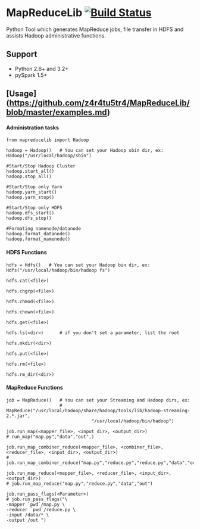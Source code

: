 # MapReduceLib [![Build Status](https://travis-ci.org/z4r4tu5tr4/MapReduceLib.svg?branch=master)](https://travis-ci.org/z4r4tu5tr4/MapReduceLib)
Python Tool which generates MapReduce jobs, file transfer in HDFS and assists Hadoop administrative functions.

## Support
  - Python 2.6+ and 3.2+
  - pySpark 1.5+


## [Usage] (https://github.com/z4r4tu5tr4/MapReduceLib/blob/master/examples.md)

#### Administration tasks

```
from mapreducelib import Hadoop

hadoop = Hadoop()   # You can set your Hadoop sbin dir, ex: Hadoop("/usr/local/hadoop/sbin")

#Start/Stop Hadoop Cluster
hadoop.start_all()
hadoop.stop_all()

#Start/Stop only Yarn
hadoop.yarn_start()
hadoop.yarn_stop()

#Start/Stop only HDFS
hadoop.dfs_start()
hadoop.dfs_stop()

#Formating namenode/datanode
hadoop.format_datanode()
hadoop.format_namenode()

```

#### HDFS Functions
```
hdfs = Hdfs()   # You can set your Hadoop bin dir, ex: Hdfs("/usr/local/hadoop/bin/hadoop fs")

hdfs.cat(<file>)

hdfs.chgrp(<file>)

hdfs.chmod(<file>)

hdfs.chown(<file>)

hdfs.get(<file>)

hdfs.ls(<dir>)      # if you don't set a parameter, list the root

hdfs.mkdir(<dir>)

hdfs.put(<file>)

hdfs.rm(<file>)

hdfs.rm_dir(<dir>)
```
#### MapReduce Functions
```
job = MapReduce()   # You can set your Streaming and Hadoop dirs, ex: 
                    # MapReduce("/usr/local/hadoop/share/hadoop/tools/lib/hadoop-streaming-2.*.jar",               
                                "/usr/local/hadoop/bin/hadoop")

job.run_map(<mapper_file>, <input_dir>, <output_dir>)
# run_map("map.py","data","out",)

job.run_map_combiner_reduce(<mapper_file>, <combiner_file>, <reducer_file>, <input_dir>, <output_dir>)
# job.run_map_combiner_reduce("map.py","reduce.py","reduce.py","data","out")

job.run_map_reduce(<mapper_file>, <reducer_file>, <input_dir>, <output_dir>)
# job.run_map_reduce("map.py","reduce.py","data","out")

job.run_pass_flags(<Parameter>)
# job.run_pass_flags("\
-mapper `pwd`/map.py \
-reducer `pwd`/reduce.py \
-input /data/* \
-output /out ")
```
